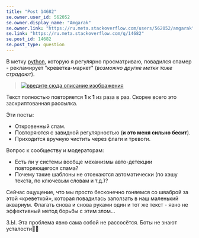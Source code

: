```yaml
---
title: "Post 14682"
se.owner.user_id: 562052
se.owner.display_name: "Amgarak"
se.owner.link: "https://ru.meta.stackoverflow.com/users/562052/amgarak"
se.link: "https://ru.meta.stackoverflow.com/q/14682"
se.post_id: 14682
se.post_type: question
---
```

<p>В метку <a href="https://ru.stackoverflow.com/questions/tagged/python" class="s-tag post-tag" title="показать вопросы с меткой [python]" aria-label="показать вопросы с меткой [python]" rel="tag" aria-labelledby="tag-python-tooltip-container" data-tag-menu-origin="Unknown">python</a>, которую я регулярно просматриваю, повадился спамер - рекламирует &quot;креветка-маркет&quot; (<em>возможно другие метки тоже страдают</em>).</p>
<blockquote>
<p><a href="https://i.sstatic.net/WyMR08wX.jpg" rel="nofollow noreferrer"><img src="https://i.sstatic.net/WyMR08wX.jpg" alt="введите сюда описание изображения" /></a></p>
</blockquote>
<p>Текст полностью повторяется <strong>1</strong> к <strong>1</strong> из раза в раз. Скорее всего это заскриптованная рассылка.</p>
<p>Эти посты:</p>
<ul>
<li>Откровенный спам.</li>
<li>Повторяются с завидной регулярностью (<strong>и это меня сильно бесит</strong>).</li>
<li>Приходится вручную чистить через флаги и тревоги.</li>
</ul>
<p>Вопрос к сообществу и модераторам:</p>
<ul>
<li>Есть ли у системы вообще механизмы авто-детекции повторяющегося
спама?</li>
<li>Почему такие шаблоны не отсекаются автоматически (по хэшу текста, по
ключевым словам и т.д.)?</li>
</ul>
<p>Сейчас ощущение, что мы просто бесконечно гоняемся со шваброй за этой «креветкой», которая повадилась заползать в наш маленький аквариум. Флагать снова и снова руками один и тот же текст - явно не эффективный метод борьбы с этим злом...</p>
<p>З.Ы. Эта проблема явно сама собой не рассосётся. Боты не знают усталости💁‍♀️</p>
